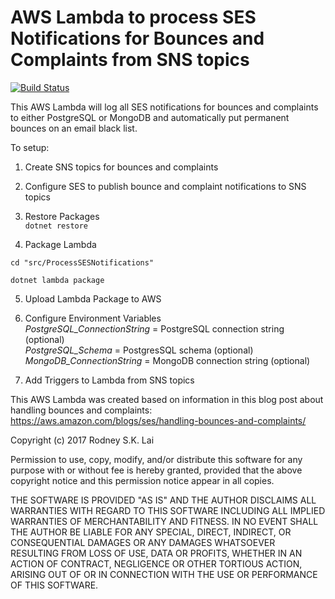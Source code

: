 # AWS Lambda to process SES Notifications for Bounces and Complaints from SNS topics

[![Build Status](https://travis-ci.org/rodney-lai/process-ses-notifications.svg?branch=master)](https://travis-ci.org/rodney-lai/process-ses-notifications)

This AWS Lambda will log all SES notifications for bounces and complaints to either PostgreSQL or MongoDB and automatically put permanent bounces on an email black list.  

To setup:

1. Create SNS topics for bounces and complaints

2. Configure SES to publish bounce and complaint notifications to SNS topics

3. Restore Packages  
  `dotnet restore`

4. Package Lambda  
  ```
  cd "src/ProcessSESNotifications"
  ```  
  ```
  dotnet lambda package
  ```

5. Upload Lambda Package to AWS  

6. Configure Environment Variables  
*PostgreSQL_ConnectionString* = PostgreSQL connection string (optional)  
*PostgreSQL_Schema* = PostgresSQL schema (optional)  
*MongoDB_ConnectionString* = MongoDB connection string (optional)  

7. Add Triggers to Lambda from SNS topics

This AWS Lambda was created based on information in this blog post about handling bounces and complaints: https://aws.amazon.com/blogs/ses/handling-bounces-and-complaints/



Copyright (c) 2017 Rodney S.K. Lai

Permission to use, copy, modify, and/or distribute this software for any purpose with or without fee is hereby granted, provided that the above copyright notice and this permission notice appear in all copies.  

THE SOFTWARE IS PROVIDED "AS IS" AND THE AUTHOR DISCLAIMS ALL WARRANTIES WITH REGARD TO THIS SOFTWARE INCLUDING ALL IMPLIED WARRANTIES OF MERCHANTABILITY AND FITNESS. IN NO EVENT SHALL THE AUTHOR BE LIABLE FOR ANY SPECIAL, DIRECT, INDIRECT, OR CONSEQUENTIAL DAMAGES OR ANY DAMAGES WHATSOEVER RESULTING FROM LOSS OF USE, DATA OR PROFITS, WHETHER IN AN ACTION OF CONTRACT, NEGLIGENCE OR OTHER TORTIOUS ACTION, ARISING OUT OF OR IN CONNECTION WITH THE USE OR PERFORMANCE OF THIS SOFTWARE.
